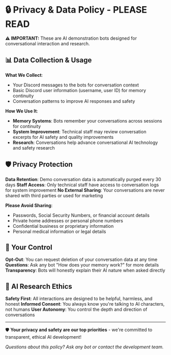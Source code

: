 # 🔒 Privacy & Data Policy - PLEASE READ

**⚠️ IMPORTANT:** These are AI demonstration bots designed for conversational interaction and research.

## 📊 Data Collection & Usage

**What We Collect**: 
- Your Discord messages to the bots for conversation context
- Basic Discord user information (username, user ID) for memory continuity
- Conversation patterns to improve AI responses and safety

**How We Use It**:
- **Memory Systems**: Bots remember your conversations across sessions for continuity
- **System Improvement**: Technical staff may review conversation excerpts for AI safety and quality improvements
- **Research**: Conversations help advance conversational AI technology and safety research

## 🛡️ Privacy Protection

**Data Retention**: Demo conversation data is automatically purged every 30 days
**Staff Access**: Only technical staff have access to conversation logs for system improvement
**No External Sharing**: Your conversations are never shared with third parties or used for marketing

**Please Avoid Sharing**:
- Passwords, Social Security Numbers, or financial account details
- Private home addresses or personal phone numbers
- Confidential business or proprietary information
- Personal medical information or legal details

## 🚪 Your Control

**Opt-Out**: You can request deletion of your conversation data at any time
**Questions**: Ask any bot "How does your memory work?" for more details
**Transparency**: Bots will honestly explain their AI nature when asked directly

## 🤖 AI Research Ethics

**Safety First**: All interactions are designed to be helpful, harmless, and honest
**Informed Consent**: You always know you're talking to AI characters, not humans
**User Autonomy**: You control the depth and direction of conversations

---

🛡️ **Your privacy and safety are our top priorities** - we're committed to transparent, ethical AI development!

*Questions about this policy? Ask any bot or contact the development team.*